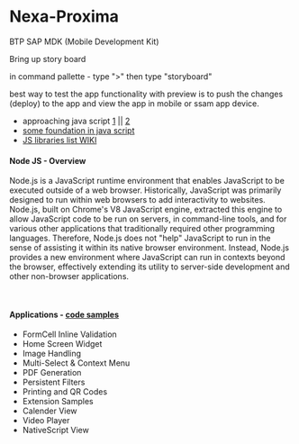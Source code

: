# Nexa-Proxima
BTP SAP MDK (Mobile Development Kit)


Bring up story board 

in command pallette - type ">" then type "storyboard"

best way to test the app functionality with preview is to push the changes (deploy) to the app and view the app in mobile or ssam app device.

- approaching java script [1](https://www.youtube.com/watch?v=xB3ZmUH6GqU&ab_channel=CatherineLi) || [2](https://www.youtube.com/watch?v=X_FfHxMkkos&ab_channel=PhillipChoi)
- [some foundation in java script](https://www.youtube.com/watch?v=ogdtB_m6G5g&ab_channel=CleverProgrammer)
- [JS libraries list WIKI](https://en.wikipedia.org/wiki/List_of_JavaScript_libraries)

#### Node JS - Overview

Node.js is a JavaScript runtime environment that enables JavaScript to be executed outside of a web browser. Historically, JavaScript was primarily designed to run within web browsers to add interactivity to websites. Node.js, built on Chrome's V8 JavaScript engine, extracted this engine to allow JavaScript code to be run on servers, in command-line tools, and for various other applications that traditionally required other programming languages.
Therefore, Node.js does not "help" JavaScript to run in the sense of assisting it within its native browser environment. Instead, Node.js provides a new environment where JavaScript can run in contexts beyond the browser, effectively extending its utility to server-side development and other non-browser applications.

</br> 

#### Applications - [code samples](https://github.com/SAP-samples/cloud-mdk-samples/tree/main/Showcase_Apps)

- FormCell Inline Validation
- Home Screen Widget
- Image Handling
- Multi-Select & Context Menu
- PDF Generation
- Persistent Filters
- Printing and QR Codes
- Extension Samples
- Calender View
- Video Player
- NativeScript View

</br> </br>

<!--

</br> </br>

#### Applications - [code samples](https://github.com/SAP-samples/cloud-mdk-samples/tree/main/Showcase_Apps)

- FormCell Inline Validation
- Home Screen Widget

-->
